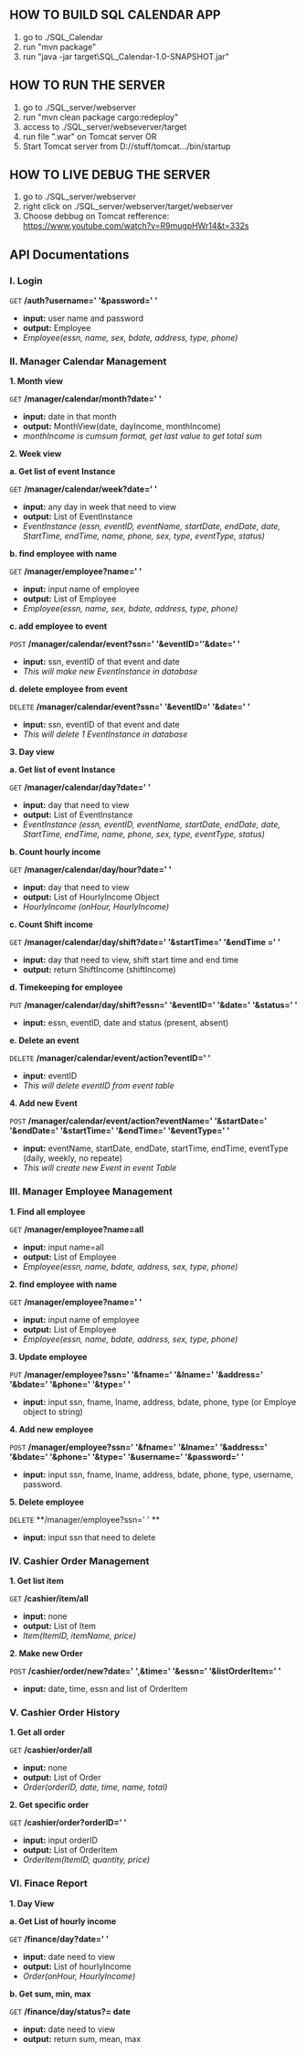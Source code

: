 ## HOW TO BUILD SQL CALENDAR APP
1. go to ./SQL_Calendar
2. run "mvn package"
3. run "java -jar target\SQL_Calendar-1.0-SNAPSHOT.jar"

## HOW TO RUN THE SERVER
1. go to ./SQL_server/webserver
2. run "mvn clean package cargo:redeploy"
3. access to ./SQL_server/webseverver/target
4. run file ".war" on Tomcat server
OR
3. Start Tomcat server from D://stuff/tomcat.../bin/startup


## HOW TO LIVE DEBUG THE SERVER
1. go to ./SQL_server/webserver
2. right click on ./SQL_server/webserver/target/webserver
3. Choose debbug on Tomcat
refference: https://www.youtube.com/watch?v=R9mugpHWr14&t=332s


## API Documentations

### I. Login

`GET` **/auth?username=' '&password=' '**
- **input:** user name and password
- **output:** Employee
-  *Employee(essn, name, sex, bdate, address, type, phone)*

### II. Manager Calendar Management

**1. Month view**

`GET` **/manager/calendar/month?date=' '**
- **input:** date in that month
- **output:** MonthView(date, dayIncome, monthIncome)
- *monthIncome is cumsum format, get last value to get total sum*

**2. Week view**

**a. Get list of event Instance**

`GET` **/manager/calendar/week?date=' '**
- **input:** any day in week that need to view
- **output:** List of EventInstance 
-  *EventInstance (essn, eventID, eventName, startDate, endDate, date, StartTime, endTime, name, phone, sex, type, eventType, status)*

 **b. find employee with name**

`GET` **/manager/employee?name=' '**
- **input:** input name of employee
- **output:** List of Employee
-  *Employee(essn, name, sex, bdate, address, type, phone)*

**c. add employee to event**

`POST` **/manager/calendar/event?ssn=' '&eventID=''&date=' '**
- **input:** ssn, eventID of that event and date
- *This will make new EventInstance in database*

**d. delete employee from event**

`DELETE` **/manager/calendar/event?ssn=' '&eventID=' '&date=' '**
- **input:** ssn, eventID of that event and date
- *This will delete 1 EventInstance in database*

**3. Day view**

**a. Get list of event Instance**

`GET` **/manager/calendar/day?date=' '**
- **input:** day that need to view
- **output:** List of EventInstance 
-  *EventInstance (essn, eventID, eventName, startDate, endDate, date, StartTime, endTime, name, phone, sex, type, eventType, status)*

**b. Count hourly income**

`GET` **/manager/calendar/day/hour?date=' '**
- **input:** day that need to view
- **output:** List of HourlyIncome Object
-  *HourlyIncome (onHour, HourlyIncome)*

**c. Count Shift income**

`GET` **/manager/calendar/day/shift?date=' '&startTime=' '&endTime =' '**
- **input:** day that need to view, shift start time and end time
- **output:** return ShiftIncome (shiftIncome)

**d. Timekeeping for employee**

`PUT` **/manager/calendar/day/shift?essn=' '&eventID=' '&date=' '&status=' '**
- **input:** essn, eventID, date and status (present, absent)

**e. Delete an event**

`DELETE` **/manager/calendar/event/action?eventID=' '**
- **input:** eventID
- *This will delete eventID from event table*

**4. Add new Event**

`POST` **/manager/calendar/event/action?eventName=' '&startDate=' '&endDate=' '&startTime=' '&endTime=' '&eventType=' '**
- **input:** eventName, startDate, endDate, startTime, endTime, eventType (daily, weekly, no repeate)
- *This will create new Event in event Table*

### III. Manager Employee Management

 **1. Find all employee**

`GET` **/manager/employee?name=all**
- **input:** input name=all
- **output:** List of Employee
-  *Employee(essn, name,  bdate, address, sex, type, phone)*

 **2. find employee with name**

`GET` **/manager/employee?name=' '**
- **input:** input name of employee
- **output:** List of Employee
-  *Employee(essn, name,  bdate, address, sex, type, phone)*

 **3. Update employee**

`PUT` **/manager/employee?ssn=' '&fname=' '&lname=' '&address=' '&bdate=' '&phone=' '&type=' '**
- **input:** input ssn, fname, lname, address, bdate, phone, type (or Employe object to string)

 **4. Add new employee**

`POST` **/manager/employee?ssn=' '&fname=' '&lname=' '&address=' '&bdate=' '&phone=' '&type=' '&username=' '&password=' '**
- **input:** input ssn, fname, lname, address, bdate, phone, type, username, password.

 **5. Delete employee**

`DELETE` **/manager/employee?ssn=' ' **
- **input:** input ssn that need to delete

### IV. Cashier Order Management

 **1. Get list item**

 `GET` **/cashier/item/all**
 - **input:** none
- **output:** List of Item
-  *Item(ItemID, itemName,  price)*

 **2. Make new Order**

 `POST` **/cashier/order/new?date=' ',&time=' '&essn=' '&listOrderItem=' '**
 - **input:** date, time, essn and list of OrderItem

### V. Cashier Order History

 **1. Get all order**

`GET` **/cashier/order/all**
- **input:** none
- **output:** List of Order
-  *Order(orderID, date,  time, name, total)*

 **2. Get specific order**

`GET` **/cashier/order?orderID=' '**
- **input:** input orderID
- **output:** List of OrderItem
-  *OrderItem(ItemID, quantity,  price)*

### VI. Finace Report

 **1. Day View**
 
 **a. Get List of hourly income**

`GET` **/finance/day?date=' '**
- **input:** date need to view
- **output:** List of hourlyIncome
-  *Order(onHour, HourlyIncome)*

 **b. Get sum, min, max**
 
`GET` **/finance/day/status?= date**
- **input:** date need to view
- **output:** return sum, mean, max




